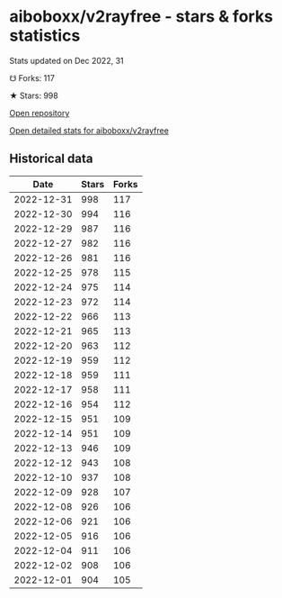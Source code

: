 # aiboboxx/v2rayfree - stars & forks statistics

Stats updated on Dec 2022, 31

☋ Forks: 117

★ Stars: 998

[Open repository](https://github.com/aiboboxx/v2rayfree)

[Open detailed stats for aiboboxx/v2rayfree](https://reviewgithub.com/rep/aiboboxx/v2rayfree)

## Historical data
| Date | Stars | Forks |
|------|-------|-------|
| 2022-12-31 | 998 | 117 | 
| 2022-12-30 | 994 | 116 | 
| 2022-12-29 | 987 | 116 | 
| 2022-12-27 | 982 | 116 | 
| 2022-12-26 | 981 | 116 | 
| 2022-12-25 | 978 | 115 | 
| 2022-12-24 | 975 | 114 | 
| 2022-12-23 | 972 | 114 | 
| 2022-12-22 | 966 | 113 | 
| 2022-12-21 | 965 | 113 | 
| 2022-12-20 | 963 | 112 | 
| 2022-12-19 | 959 | 112 | 
| 2022-12-18 | 959 | 111 | 
| 2022-12-17 | 958 | 111 | 
| 2022-12-16 | 954 | 112 | 
| 2022-12-15 | 951 | 109 | 
| 2022-12-14 | 951 | 109 | 
| 2022-12-13 | 946 | 109 | 
| 2022-12-12 | 943 | 108 | 
| 2022-12-10 | 937 | 108 | 
| 2022-12-09 | 928 | 107 | 
| 2022-12-08 | 926 | 106 | 
| 2022-12-06 | 921 | 106 | 
| 2022-12-05 | 916 | 106 | 
| 2022-12-04 | 911 | 106 | 
| 2022-12-02 | 908 | 106 | 
| 2022-12-01 | 904 | 105 | 

